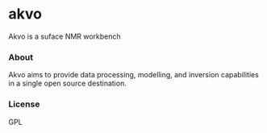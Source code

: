 # akvo
Akvo is a suface NMR workbench

### About ###
Akvo aims to provide data processing, modelling, and inversion capabilities in a single open source destination. 

### License  ###
GPL 
